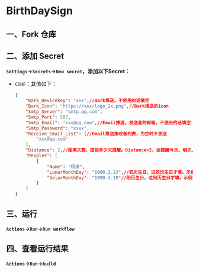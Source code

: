 # BirthDaySign

## 一、Fork 仓库

## 二、添加 Secret

**`Settings`->`Secrets`->`New secret`，添加以下Secret：**
- `CONF`：其值如下：
    
	```json
	{
		"Bark_Devicekey": "xxx",//Bark推送，不使用的话填空
		"Bark_Icon": "https://xxx/logo_2x.png",//Bark推送的icon
		"Smtp_Server": "smtp.qq.com",
		"Smtp_Port": 587,
		"Smtp_Email": "xxx@qq.com",//Email推送，发送者的邮箱，不使用的话填空
		"Smtp_Password": "xxxx",
		"Receive_Email_List": [//Email推送接收者列表，为空时不发送
			"xxx@qq.com"
		],
		"Distance": 2,//距离天数，提前多少天提醒。Distance=2，会提醒今天、明天、后天这3天
		"Peoples": [
			{
				"Name": "杨涛",
				"LunarMonthDay": "1990.2.23",//农历生日，过农历生日才填。示例：1990.2.23，分隔符支持["/","-","."]。0.2.23或2.23，这种年份填0或不填也支持，只是年龄会为未知
				"SolarMonthDay": "1990.3.19"//阳历生日，过阳历生日才填。示例：1990.3.19，分隔符支持["/","-","."]。0.3.19或3.19，这种年份填0或不填也支持，只是年龄会为未知
			}
		]
	}
    ```

## 三、运行

**`Actions`->`Run`->`Run workflow`**

## 四、查看运行结果

**`Actions`->`Run`->`build`**

